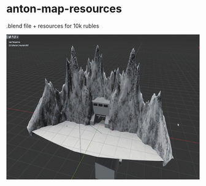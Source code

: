 # anton-map-resources
.blend file + resources for 10k rubles

![blend preview](git-screens/alpha-carcas.png)</br>
